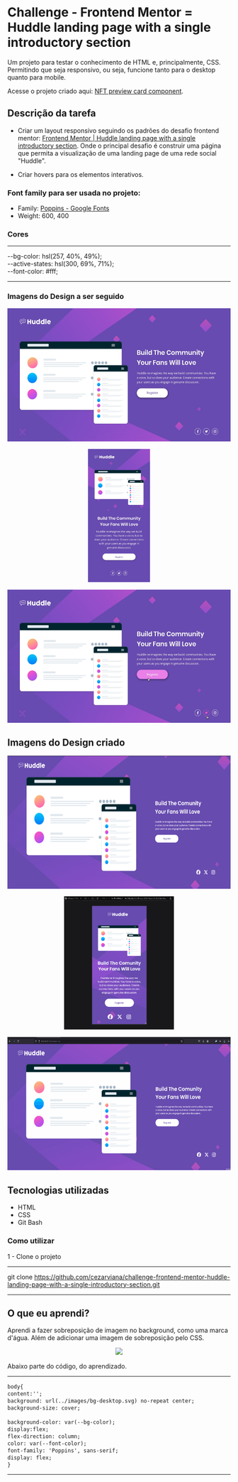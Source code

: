 # Challenge - Frontend Mentor = Huddle landing page with a single introductory section

Um projeto para testar o conhecimento de HTML e, principalmente, CSS. Permitindo que seja responsivo, ou seja, funcione tanto para o desktop quanto para mobile.

Acesse o projeto criado aqui: [NFT preview card component](https://cezarviana.github.io/challenge-frontend-mentor-nft-preview-card-component/).

## Descrição da tarefa

- Criar um layout responsivo seguindo os padrões do desafio frontend mentor: [Frontend Mentor | Huddle landing page with a single introductory section](https://www.frontendmentor.io/challenges/huddle-landing-page-with-a-single-introductory-section-B_2Wvxgi0). Onde o principal desafio é construir uma página que permita a visualização de uma landing page de uma rede social "Huddle".

- Criar hovers para os elementos interativos.

### Font family para ser usada no projeto:

- Family: [Poppins - Google Fonts](https://fonts.google.com/specimen/Poppins)
- Weight: 600, 400

### Cores
***
--bg-color: hsl(257, 40%, 49%); <br>
--active-states: hsl(300, 69%, 71%); <br>
--font-color: #fff; <br>
***

### Imagens do Design a ser seguido
<div align="center">
<img src="./src/design/desktop-design.jpg" style="height: 300px;"> <br>

<img src="./src/design/mobile-design.jpg" style="height: 300px;"> <br>

<img src="./src/design/active-states.jpg" style="height: 300px;">
</div>


## Imagens do Design criado
<div align="center">

<img src="./src/design/my-design-desktop.png"  style="height: 300px; text-align: center;"> <br>

<img src="./src/design/my-design-mobile.png"  style="height: 300px; text-align: center;"> <br>

<img src="./src/design/my-active-states.gif"  style="height: 300px; text-align: center;">
</div>

## Tecnologias utilizadas
- HTML
- CSS
- Git Bash

### Como utilizar

1 - Clone o projeto
***
git clone <https://github.com/cezarviana/challenge-frontend-mentor-huddle-landing-page-with-a-single-introductory-section.git>
***

## O que eu aprendi?

Aprendi a fazer sobreposição de imagem no background, como uma marca d'água. Além de adicionar uma imagem de sobreposição pelo CSS.

<div align="center">
<img src="./src/design/nft-card.gif"  style="height: 300px; text-align: center;">
</div>

Abaixo parte do código, do aprendizado.

***
    body{
    content:'';
    background: url(../images/bg-desktop.svg) no-repeat center;
    background-size: cover;

    background-color: var(--bg-color);
    display:flex;
    flex-direction: column;
    color: var(--font-color);
    font-family: 'Poppins', sans-serif;
    display: flex;
    }
***
